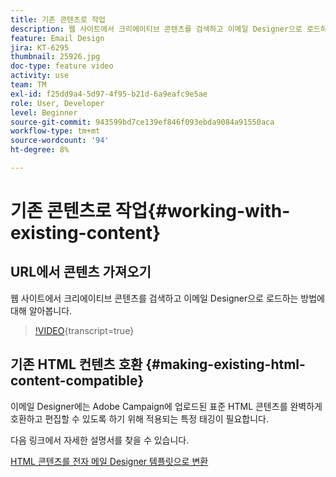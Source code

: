 ```yaml
---
title: 기존 콘텐츠로 작업
description: 웹 사이트에서 크리에이티브 콘텐츠를 검색하고 이메일 Designer으로 로드하는 방법에 대해 알아봅니다.
feature: Email Design
jira: KT-6295
thumbnail: 25926.jpg
doc-type: feature video
activity: use
team: TM
exl-id: f25dd9a4-5d97-4f95-b21d-6a9eafc9e5ae
role: User, Developer
level: Beginner
source-git-commit: 943599bd7ce139ef846f093ebda9084a91550aca
workflow-type: tm+mt
source-wordcount: '94'
ht-degree: 8%

---
```


# 기존 콘텐츠로 작업{#working-with-existing-content}

## URL에서 콘텐츠 가져오기

웹 사이트에서 크리에이티브 콘텐츠를 검색하고 이메일 Designer으로 로드하는 방법에 대해 알아봅니다.

>[!VIDEO](https://video.tv.adobe.com/v/25926?learn=on){transcript=true}

## 기존 HTML 컨텐츠 호환 {#making-existing-html-content-compatible}

이메일 Designer에는 Adobe Campaign에 업로드된 표준 HTML 콘텐츠를 완벽하게 호환하고 편집할 수 있도록 하기 위해 적용되는 특정 태깅이 필요합니다.

다음 링크에서 자세한 설명서를 찾을 수 있습니다.

[HTML 콘텐츠를 전자 메일 Designer 템플릿으로 변환](https://experienceleague.adobe.com/docs/campaign-standard/using/designing-content/building-email-content/using-existing-content.html?lang=ko)
